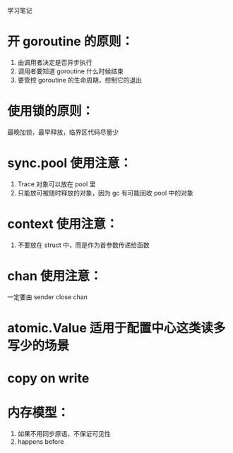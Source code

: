 学习笔记

# 开 goroutine 的原则：
1. 由调用者决定是否异步执行
2. 调用者要知道 goroutine 什么时候结束
3. 要管控 goroutine 的生命周期，控制它的退出

# 使用锁的原则：
最晚加锁，最早释放，临界区代码尽量少

# sync.pool 使用注意：
1. Trace 对象可以放在 pool 里
2. 只能放可被随时释放的对象，因为 gc 有可能回收 pool 中的对象

# context 使用注意：
1. 不要放在 struct 中，而是作为首参数传递给函数

# chan 使用注意：
一定要由 sender close chan

# atomic.Value 适用于配置中心这类读多写少的场景

# copy on write

# 内存模型：
1. 如果不用同步原语，不保证可见性
2. happens before